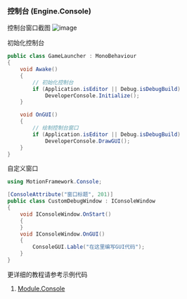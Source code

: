 ### 控制台 (Engine.Console)

控制台窗口截图
![image](https://github.com/gmhevinci/MotionFramework/raw/master/Docs/Image/console.png)  

初始化控制台  
```C#
public class GameLauncher : MonoBehaviour
{
	void Awake()
	{
		// 初始化控制台
		if (Application.isEditor || Debug.isDebugBuild)
			DeveloperConsole.Initialize();
	}

	void OnGUI()
	{
		// 绘制控制台窗口
		if (Application.isEditor || Debug.isDebugBuild)
			DeveloperConsole.DrawGUI();
	}
}
```

自定义窗口  
```C#
using MotionFramework.Console;

[ConsoleAttribute("窗口标题", 201)]
public class CustomDebugWindow : IConsoleWindow
{
	void IConsoleWindow.OnStart()
	{
	}
	void IConsoleWindow.OnGUI()
	{
		ConsoleGUI.Lable("在这里编写GUI代码");
	}
}
```

更详细的教程请参考示例代码
1. [Module.Console](https://github.com/gmhevinci/MotionFramework/blob/master/Assets/MotionFramework/Scripts/Runtime/Module/Module.Console)